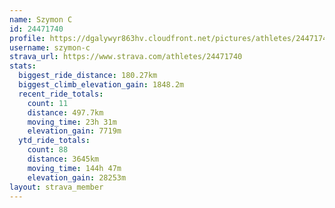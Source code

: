 ```yaml
---
name: Szymon C
id: 24471740
profile: https://dgalywyr863hv.cloudfront.net/pictures/athletes/24471740/7213253/3/large.jpg
username: szymon-c
strava_url: https://www.strava.com/athletes/24471740
stats:
  biggest_ride_distance: 180.27km
  biggest_climb_elevation_gain: 1848.2m
  recent_ride_totals:
    count: 11
    distance: 497.7km
    moving_time: 23h 31m
    elevation_gain: 7719m
  ytd_ride_totals:
    count: 88
    distance: 3645km
    moving_time: 144h 47m
    elevation_gain: 28253m
layout: strava_member
--- 
```

